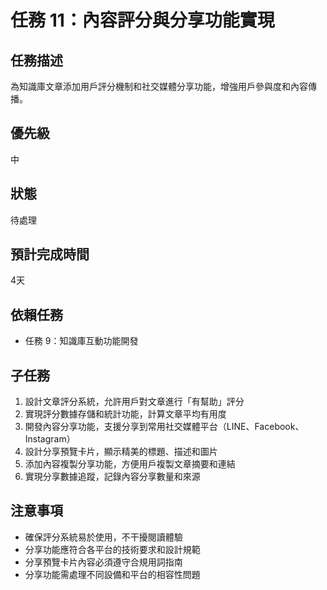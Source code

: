 # 任務 11：內容評分與分享功能實現

## 任務描述
為知識庫文章添加用戶評分機制和社交媒體分享功能，增強用戶參與度和內容傳播。

## 優先級
中

## 狀態
待處理

## 預計完成時間
4天

## 依賴任務
- 任務 9：知識庫互動功能開發

## 子任務
1. 設計文章評分系統，允許用戶對文章進行「有幫助」評分
2. 實現評分數據存儲和統計功能，計算文章平均有用度
3. 開發內容分享功能，支援分享到常用社交媒體平台（LINE、Facebook、Instagram）
4. 設計分享預覽卡片，顯示精美的標題、描述和圖片
5. 添加內容複製分享功能，方便用戶複製文章摘要和連結
6. 實現分享數據追蹤，記錄內容分享數量和來源

## 注意事項
- 確保評分系統易於使用，不干擾閱讀體驗
- 分享功能應符合各平台的技術要求和設計規範
- 分享預覽卡片內容必須遵守合規用詞指南
- 分享功能需處理不同設備和平台的相容性問題 